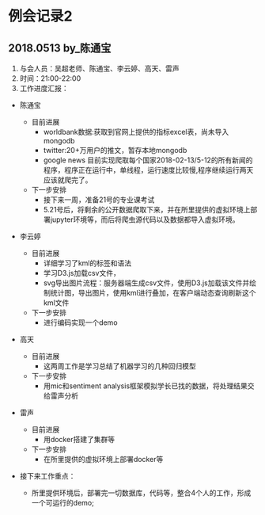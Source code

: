 # 例会记录2 
## 2018.0513   by_陈通宝

1. 与会人员：吴超老师、陈通宝、李云婷、高天、雷声
2. 时间：21:00-22:00
3. 工作进度汇报：
  - 陈通宝
    - 目前进展
      - worldbank数据:获取到官网上提供的指标excel表，尚未导入mongodb
      - twitter:20+万用户的推文，暂存本地mongodb
      - google news  目前实现爬取每个国家2018-02-13/5-12的所有新闻的程序，程序正在运行中，单线程，运行速度比较慢,程序继续运行两天应该就爬完了。
    - 下一步安排
      - 接下来一周，准备21号的专业课考试
      - 5.21号后，将剩余的公开数据爬取下来，并在所里提供的虚拟环境上部署jupyter环境等，而后将爬虫源代码以及数据都导入虚拟环境。
  - 李云婷
    - 目前进展
      - 详细学习了kml的标签和语法
      - 学习D3.js加载csv文件，
      - svg导出图片流程：服务器端生成csv文件，使用D3.js加载该文件并绘制统计图，导出图片，使用kml进行叠加，在客户端动态查询刷新这个kml文件
    - 下一步安排
      - 进行编码实现一个demo
  - 高天
    - 目前进展
      - 这两周工作是学习总结了机器学习的几种回归模型
    - 下一步安排
      - 用mic和sentiment analysis框架模拟学长已找的数据，将处理结果交给雷声分析
  - 雷声
    - 目前进展
      - 用docker搭建了集群等
    - 下一步安排
      - 在所里提供的虚拟环境上部署docker等
      
  - 接下来工作重点：
    - 所里提供环境后，部署完一切数据库，代码等，整合4个人的工作，形成一个可运行的demo;
  
  

